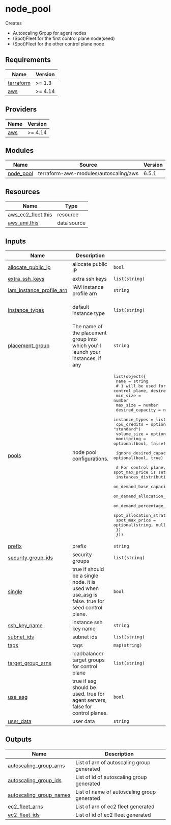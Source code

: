 # node\_pool
Creates
- Autoscaling Group for agent nodes
- (Spot)Fleet for the first control plane node(seed)
- (Spot)Fleet for the other control plane node

## Requirements

| Name | Version |
|------|---------|
| <a name="requirement_terraform"></a> [terraform](#requirement\_terraform) | >= 1.3 |
| <a name="requirement_aws"></a> [aws](#requirement\_aws) | >= 4.14 |

## Providers

| Name | Version |
|------|---------|
| <a name="provider_aws"></a> [aws](#provider\_aws) | >= 4.14 |

## Modules

| Name | Source | Version |
|------|--------|---------|
| <a name="module_node_pool"></a> [node\_pool](#module\_node\_pool) | terraform-aws-modules/autoscaling/aws | 6.5.1 |

## Resources

| Name | Type |
|------|------|
| [aws_ec2_fleet.this](https://registry.terraform.io/providers/hashicorp/aws/latest/docs/resources/ec2_fleet) | resource |
| [aws_ami.this](https://registry.terraform.io/providers/hashicorp/aws/latest/docs/data-sources/ami) | data source |

## Inputs

| Name | Description | Type | Default | Required |
|------|-------------|------|---------|:--------:|
| <a name="input_allocate_public_ip"></a> [allocate\_public\_ip](#input\_allocate\_public\_ip) | allocate public IP | `bool` | `true` | no |
| <a name="input_extra_ssh_keys"></a> [extra\_ssh\_keys](#input\_extra\_ssh\_keys) | extra ssh keys | `list(string)` | `[]` | no |
| <a name="input_iam_instance_profile_arn"></a> [iam\_instance\_profile\_arn](#input\_iam\_instance\_profile\_arn) | IAM instance profile arn | `string` | n/a | yes |
| <a name="input_instance_types"></a> [instance\_types](#input\_instance\_types) | default instance type | `list(string)` | <pre>[<br>  "t3a.medium"<br>]</pre> | no |
| <a name="input_placement_group"></a> [placement\_group](#input\_placement\_group) | The name of the placement group into which you'll launch your instances, if any | `string` | `null` | no |
| <a name="input_pools"></a> [pools](#input\_pools) | node pool configurations. | <pre>list(object({<br>    name = string<br>    # 1 will be used for seed control plane, desired for other control plane.<br>    min_size         = number<br>    max_size         = number<br>    desired_capacity = number<br>    instance_types   = list(string)<br>    cpu_credits      = optional(string, "standard")<br>    volume_size      = optional(number, 20)<br>    monitoring       = optional(bool, false)<br><br>    ignore_desired_capacity_changes = optional(bool, true)<br><br>    # For control plane, spot will be used when spot_max_price is set.<br>    instances_distribution = object({<br>      on_demand_base_capacity                  = optional(number)<br>      on_demand_allocation_strategy            = optional(string)<br>      on_demand_percentage_above_base_capacity = optional(number)<br>      spot_allocation_strategy                 = optional(string)<br>      spot_max_price                           = optional(string, null)<br>    })<br>  }))</pre> | n/a | yes |
| <a name="input_prefix"></a> [prefix](#input\_prefix) | prefix | `string` | `""` | no |
| <a name="input_security_group_ids"></a> [security\_group\_ids](#input\_security\_group\_ids) | security groups | `list(string)` | `[]` | no |
| <a name="input_single"></a> [single](#input\_single) | true if should be a single node. it is used when use\_asg is false. true for seed control plane. | `bool` | `false` | no |
| <a name="input_ssh_key_name"></a> [ssh\_key\_name](#input\_ssh\_key\_name) | instance ssh key name | `string` | `""` | no |
| <a name="input_subnet_ids"></a> [subnet\_ids](#input\_subnet\_ids) | subnet ids | `list(string)` | `[]` | no |
| <a name="input_tags"></a> [tags](#input\_tags) | tags | `map(string)` | `{}` | no |
| <a name="input_target_group_arns"></a> [target\_group\_arns](#input\_target\_group\_arns) | loadbalancer target groups for control plane | `list(string)` | `[]` | no |
| <a name="input_use_asg"></a> [use\_asg](#input\_use\_asg) | true if asg should be used. true for agent servers, false for control planes. | `bool` | `false` | no |
| <a name="input_user_data"></a> [user\_data](#input\_user\_data) | user data | `string` | `""` | no |

## Outputs

| Name | Description |
|------|-------------|
| <a name="output_autoscaling_group_arns"></a> [autoscaling\_group\_arns](#output\_autoscaling\_group\_arns) | List of arn of autoscaling group generated |
| <a name="output_autoscaling_group_ids"></a> [autoscaling\_group\_ids](#output\_autoscaling\_group\_ids) | List of id of autoscaling group generated |
| <a name="output_autoscaling_group_names"></a> [autoscaling\_group\_names](#output\_autoscaling\_group\_names) | List of name of autoscaling group generated |
| <a name="output_ec2_fleet_arns"></a> [ec2\_fleet\_arns](#output\_ec2\_fleet\_arns) | List of arn of ec2 fleet generated |
| <a name="output_ec2_fleet_ids"></a> [ec2\_fleet\_ids](#output\_ec2\_fleet\_ids) | List of id of ec2 fleet generated |
